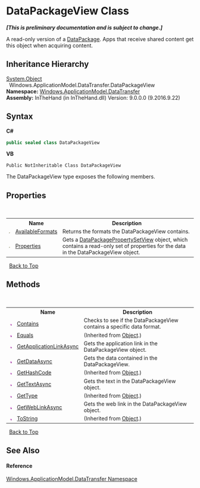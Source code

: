 # DataPackageView Class
 _**\[This is preliminary documentation and is subject to change.\]**_

A read-only version of a <a href="T_Windows_ApplicationModel_DataTransfer_DataPackage">DataPackage</a>. Apps that receive shared content get this object when acquiring content.


## Inheritance Hierarchy
<a href="http://msdn2.microsoft.com/en-us/library/e5kfa45b" target="_blank">System.Object</a><br />&nbsp;&nbsp;Windows.ApplicationModel.DataTransfer.DataPackageView<br />
**Namespace:**&nbsp;<a href="N_Windows_ApplicationModel_DataTransfer">Windows.ApplicationModel.DataTransfer</a><br />**Assembly:**&nbsp;InTheHand (in InTheHand.dll) Version: 9.0.0.0 (9.2016.9.22)

## Syntax

**C#**<br />
``` C#
public sealed class DataPackageView
```

**VB**<br />
``` VB
Public NotInheritable Class DataPackageView
```

The DataPackageView type exposes the following members.


## Properties
&nbsp;<table><tr><th></th><th>Name</th><th>Description</th></tr><tr><td>![Public property](media/pubproperty.gif "Public property")</td><td><a href="P_Windows_ApplicationModel_DataTransfer_DataPackageView_AvailableFormats">AvailableFormats</a></td><td>
Returns the formats the DataPackageView contains.</td></tr><tr><td>![Public property](media/pubproperty.gif "Public property")</td><td><a href="P_Windows_ApplicationModel_DataTransfer_DataPackageView_Properties">Properties</a></td><td>
Gets a <a href="T_Windows_ApplicationModel_DataTransfer_DataPackagePropertySetView">DataPackagePropertySetView</a> object, which contains a read-only set of properties for the data in the DataPackageView object.</td></tr></table>&nbsp;
<a href="#datapackageview-class">Back to Top</a>

## Methods
&nbsp;<table><tr><th></th><th>Name</th><th>Description</th></tr><tr><td>![Public method](media/pubmethod.gif "Public method")</td><td><a href="M_Windows_ApplicationModel_DataTransfer_DataPackageView_Contains">Contains</a></td><td>
Checks to see if the DataPackageView contains a specific data format.</td></tr><tr><td>![Public method](media/pubmethod.gif "Public method")</td><td><a href="http://msdn2.microsoft.com/en-us/library/bsc2ak47" target="_blank">Equals</a></td><td> (Inherited from <a href="http://msdn2.microsoft.com/en-us/library/e5kfa45b" target="_blank">Object</a>.)</td></tr><tr><td>![Public method](media/pubmethod.gif "Public method")</td><td><a href="M_Windows_ApplicationModel_DataTransfer_DataPackageView_GetApplicationLinkAsync">GetApplicationLinkAsync</a></td><td>
Gets the application link in the DataPackageView object.</td></tr><tr><td>![Public method](media/pubmethod.gif "Public method")</td><td><a href="M_Windows_ApplicationModel_DataTransfer_DataPackageView_GetDataAsync">GetDataAsync</a></td><td>
Gets the data contained in the DataPackageView.</td></tr><tr><td>![Public method](media/pubmethod.gif "Public method")</td><td><a href="http://msdn2.microsoft.com/en-us/library/zdee4b3y" target="_blank">GetHashCode</a></td><td> (Inherited from <a href="http://msdn2.microsoft.com/en-us/library/e5kfa45b" target="_blank">Object</a>.)</td></tr><tr><td>![Public method](media/pubmethod.gif "Public method")</td><td><a href="M_Windows_ApplicationModel_DataTransfer_DataPackageView_GetTextAsync">GetTextAsync</a></td><td>
Gets the text in the DataPackageView object.</td></tr><tr><td>![Public method](media/pubmethod.gif "Public method")</td><td><a href="http://msdn2.microsoft.com/en-us/library/dfwy45w9" target="_blank">GetType</a></td><td> (Inherited from <a href="http://msdn2.microsoft.com/en-us/library/e5kfa45b" target="_blank">Object</a>.)</td></tr><tr><td>![Public method](media/pubmethod.gif "Public method")</td><td><a href="M_Windows_ApplicationModel_DataTransfer_DataPackageView_GetWebLinkAsync">GetWebLinkAsync</a></td><td>
Gets the web link in the DataPackageView object.</td></tr><tr><td>![Public method](media/pubmethod.gif "Public method")</td><td><a href="http://msdn2.microsoft.com/en-us/library/7bxwbwt2" target="_blank">ToString</a></td><td> (Inherited from <a href="http://msdn2.microsoft.com/en-us/library/e5kfa45b" target="_blank">Object</a>.)</td></tr></table>&nbsp;
<a href="#datapackageview-class">Back to Top</a>

## See Also


#### Reference
<a href="N_Windows_ApplicationModel_DataTransfer">Windows.ApplicationModel.DataTransfer Namespace</a><br />